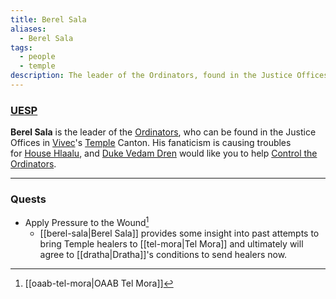 ```yaml
---
title: Berel Sala
aliases:
  - Berel Sala
tags:
  - people
  - temple
description: The leader of the Ordinators, found in the Justice Offices in Vivec's Temple Canton.
---
```

### [UESP](https://en.uesp.net/wiki/Morrowind:Berel_Sala)
**Berel Sala** is the leader of the [Ordinators](https://en.uesp.net/wiki/Morrowind:Ordinator "Morrowind:Ordinator"), who can be found in the Justice Offices in [Vivec](https://en.uesp.net/wiki/Morrowind:Vivec_(city) "Morrowind:Vivec (city)")'s [Temple](https://en.uesp.net/wiki/Morrowind:Vivec_Temple "Morrowind:Vivec Temple") Canton. His fanaticism is causing troubles for [House Hlaalu](https://en.uesp.net/wiki/Morrowind:House_Hlaalu "Morrowind:House Hlaalu"), and [Duke Vedam Dren](https://en.uesp.net/wiki/Morrowind:Duke_Vedam_Dren "Morrowind:Duke Vedam Dren") would like you to help [Control the Ordinators](https://en.uesp.net/wiki/Morrowind:Control_the_Ordinators "Morrowind:Control the Ordinators").

***
### Quests
* Apply Pressure to the Wound[^1]
	* [[berel-sala|Berel Sala]] provides some insight into past attempts to bring Temple healers to [[tel-mora|Tel Mora]] and ultimately will agree to [[dratha|Dratha]]'s conditions to send healers now.

[^1]: [[oaab-tel-mora|OAAB Tel Mora]]
